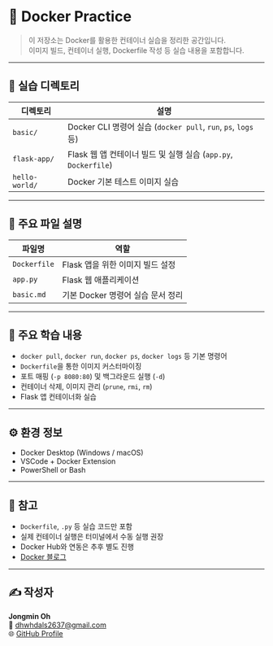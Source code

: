 # 🐳 Docker Practice

> 이 저장소는 Docker를 활용한 컨테이너 실습을 정리한 공간입니다.  
> 이미지 빌드, 컨테이너 실행, Dockerfile 작성 등 실습 내용을 포함합니다.

---

## 📁 실습 디렉토리

| 디렉토리 | 설명 |
|----------|------|
| `basic/` | Docker CLI 명령어 실습 (`docker pull`, `run`, `ps`, `logs` 등) |
| `flask-app/` | Flask 웹 앱 컨테이너 빌드 및 실행 실습 (`app.py`, `Dockerfile`) |
| `hello-world/` | Docker 기본 테스트 이미지 실습 |

---

## 📄 주요 파일 설명

| 파일명 | 역할 |
|--------|------|
| `Dockerfile` | Flask 앱을 위한 이미지 빌드 설정 |
| `app.py` | Flask 웹 애플리케이션 |
| `basic.md` | 기본 Docker 명령어 실습 문서 정리 |

---

## 🧪 주요 학습 내용

- `docker pull`, `docker run`, `docker ps`, `docker logs` 등 기본 명령어
- `Dockerfile`을 통한 이미지 커스터마이징
- 포트 매핑 (`-p 8080:80`) 및 백그라운드 실행 (`-d`)
- 컨테이너 삭제, 이미지 관리 (`prune`, `rmi`, `rm`)
- Flask 앱 컨테이너화 실습

---

## ⚙️ 환경 정보

- Docker Desktop (Windows / macOS)
- VSCode + Docker Extension
- PowerShell or Bash

---

## 📌 참고

- `Dockerfile`, `.py` 등 실습 코드만 포함
- 실제 컨테이너 실행은 터미널에서 수동 실행 권장
- Docker Hub와 연동은 추후 별도 진행
- [Docker 블로그](https://brotherdan.tistory.com/category/%EC%86%8C%ED%94%84%ED%8A%B8%EC%9B%A8%EC%96%B4%20%EA%B0%9C%EB%B0%9C/Docker)

---

## ✍️ 작성자

**Jongmin Oh**  
📧 dhwhdals2637@gmail.com  
🌐 [GitHub Profile](https://github.com/Oh-jongmin)
